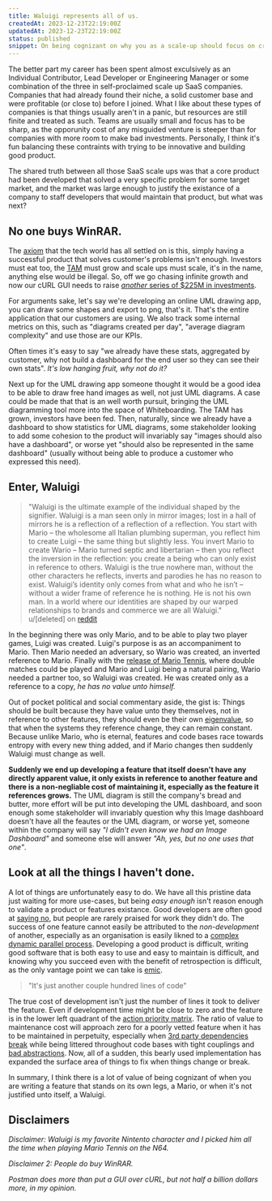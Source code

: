 ```yaml
---
title: Waluigi represents all of us.
createdAt: 2023-12-23T22:19:00Z
updatedAt: 2023-12-23T22:19:00Z
status: published
snippet: On being cognizant on why you as a scale-up should focus on creating Super Marios instead of Waluigis.
---
```


The better part my career has been spent almost exculsively as an Individual
Contributor, Lead Developer or Engineering Manager or some combination of the
three in self-proclaimed scale up SaaS companies. Companies that had already
found their niche, a solid customer base and were profitable (or close to)
before I joined. What I like about these types of companies is that things
usually aren't in a panic, but resources are still finite and treated as such.
Teams are usually small and focus has to be sharp, as the opporunity cost of any
misguided venture is steeper than for companies with more room to make bad
investments. Personally, I think it's fun balancing these contraints with trying
to be innovative and building good product.

The shared truth between all those SaaS scale ups was that a core product had
been developed that solved a very specific problem for some target market, and
the market was large enough to justify the existance of a company to staff
developers that would maintain that product, but what was next?

## No one buys WinRAR.

The [axiom](https://en.wikipedia.org/wiki/Axiom) that the tech world has all
settled on is this, simply having a successful product that solves customer's
problems isn't enough. Investors must eat too, the
[TAM](https://en.wikipedia.org/wiki/Total_addressable_market) must grow and
scale ups must scale, it's in the name, anything else would be illegal. So, off
we go chasing infinite growth and now our cURL GUI needs to raise
[_another_ series of $225M in investments](https://www.postman.com/company/about-postman/#the-investors).

For arguments sake, let's say we're developing an online UML drawing app, you
can draw some shapes and export to png, that's it. That's the entire application
that our customers are using. We also track some internal metrics on this, such
as "diagrams created per day", "average diagram complexity" and use those are
our KPIs.

Often times it's easy to say "we already have these stats, aggregated by
customer, why not build a dashboard for the end user so they can see their own
stats". _It's low hanging fruit, why not do it?_

Next up for the UML drawing app someone thought it would be a good idea to be
able to draw free hand images as well, not just UML diagrams. A case could be
made that that is an well worth pursuit, bringing the UML diagramming tool more
into the space of Whiteboarding. The TAM has grown, investors have been fed.
Then, naturally, since we already have a dashboard to show statistics for UML
diagrams, some stakeholder looking to add some cohesion to the product will
invariably say "images should also have a dashboard", or worse yet "should also
be represented in the same dashboard" (usually without being able to produce a
customer who expressed this need).

## Enter, Waluigi

<blockquote>
"Waluigi is the ultimate example of the individual shaped by the signifier.
Waluigi is a man seen only in mirror images; lost in a hall of mirrors he is a
reflection of a reflection of a reflection. You start with Mario – the
wholesome all Italian plumbing superman, you reflect him to create Luigi – the
same thing but slightly less. You invert Mario to create Wario – Mario turned
septic and libertarian – then you reflect the inversion in the reflection: you
create a being who can only exist in reference to others. Waluigi is the true
nowhere man, without the other characters he reflects, inverts and parodies he
has no reason to exist. Waluigi’s identity only comes from what and who he
isn’t – without a wider frame of reference he is nothing. He is not his own
man. In a world where our identities are shaped by our warped relationships to
brands and commerce we are all Waluigi."
<figcaption>u/[deleted] on <a class="text-link" href="https://www.reddit.com/r/copypasta/comments/5qctnl/waluigi_represents_all_of_us/">reddit</a></figcaption>
</blockquote>

In the beginning there was only Mario, and to be able to play two player games,
Luigi was created. Luigi's purpose is as an accompaniment to Mario. Then Mario
needed an adversary, so Wario was created, an inverted reference to Mario.
Finally with the
[release of Mario Tennis](https://en.wikipedia.org/wiki/Waluigi), where double
matches could be played and Mario and Luigi being a natural pairing, Wario
needed a partner too, so Waluigi was created. He was created only as a reference
to a copy, _he has no value unto himself._

Out of pocket political and social commentary aside, the gist is: Things should
be built because they have value unto they themselves, not in reference to other
features, they should even be their own
[eigenvalue](https://en.wikipedia.org/wiki/Eigenvalues_and_eigenvectors), so
that when the systems they reference change, they can remain constant. Because
unlike Mario, who is eternal, features and code bases race towards entropy with
every new thing added, and if Mario changes then suddenly Waluigi must change as
well.

<strong>Suddenly we end up developing a feature that itself doesn't have any
directly apparent value, it only exists in reference to another feature and
<strong>there is a non-negliable cost of maintaining it</strong>, especially as
the feature it references grows.</strong> The UML diagram is still the company's
bread and butter, more effort will be put into developing the UML dashboard, and
soon enough some stakeholder will invariably question why this Image dashboard
doesn't have all the feautes or the UML diagram, or worse yet, someone within
the company will say _"I didn't even know we had an Image Dashboard"_ and
someone else will answer _"Ah, yes, but no one uses that one"_.

## Look at all the things I haven't done.

A lot of things are unfortunately easy to do. We have all this pristine data
just waiting for more use-cases, but being _easy enough_ isn't reason enough to
validate a product or features existance. Good developers are often good at
[saying no](https://grugbrain.dev/#grug-on-saying-no), but people are rarely
praised for work they didn't do. The success of one feature cannot easily be
attributed to the _non-development_ of another, especially as an organisation is
easily likned to a
[complex dynamic parallel process](https://codahale.com/work-is-work/#corporate-americas-next-top-model).
Developing a good product is difficult, writing good software that is both easy
to use and easy to maintain is difficult, and knowing why you succeed even with
the benefit of retrospection is difficult, as the only vantage point we can take
is
[emic](https://laulima.hawaii.edu/access/content/user/millerg/ANTH_200/A200Unit1/EmicEtic.html).

> "It's just another couple hundred lines of code"

The true cost of development isn't just the number of lines it took to deliver
the feature. Even if development time might be close to zero and the feature is
in the lower left quadrant of the
[action priority matrix](https://www.productplan.com/glossary/action-priority-matrix/).
The ratio of value to maintenance cost will approach zero for a poorly vetted
feature when it has to be maintained in perpetuity, especially when
[3rd party dependencies](https://qz.com/646467/how-one-programmer-broke-the-internet-by-deleting-a-tiny-piece-of-code)
[break](https://www.thegingerviking.com/the-right-to-delete-fakerjs-fragile-nature-open-source/)
while being littered throughout code bases with tight couplings and
[bad abstractions](https://www.deconstructconf.com/2019/dan-abramov-the-wet-codebase).
Now, all of a sudden, this bearly used implementation has expanded the surface
area of things to fix when things change or break.

In summary, I think there is a lot of value of being cognizant of when you are
writing a feature that stands on its own legs, a Mario, or when it's not
justified unto itself, a Waluigi.

## Disclaimers

_Disclaimer: Waluigi is my favorite Nintento character and I picked him all the
time when playing Mario Tennis on the N64._

_Disclaimer 2: People do buy WinRAR._

_Postman does more than put a GUI over cURL, but not half a billion dollars
more, in my opinion._
